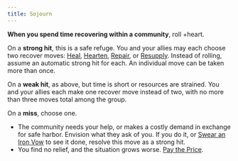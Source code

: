 ```yaml
---
title: Sojourn
---
```


**When you spend time recovering within a community**, roll +heart.

On a **strong hit**, this is a safe refuge. You and your allies may each choose two recover moves: [Heal](/moves/recover/heal), [Hearten](/moves/recover/hearten), [Repair](/moves/recover/repair), or [Resupply](/moves/recover/resupply). Instead of rolling, assume an automatic strong hit for each. An individual move can be taken more than once.

On a **weak hit**, as above, but time is short or resources are strained. You and your allies each make one recover move instead of two, with no more than three moves total among the group.

On a **miss**, choose one.

- The community needs your help, or makes a costly demand in exchange for safe harbor. Envision what they ask of you. If you do it, or [Swear an Iron Vow](/moves/quest/swear_an_iron_vow) to see it done, resolve this move as a strong hit.
- You find no relief, and the situation grows worse. [Pay the Price](/moves/fate/pay_the_price).
